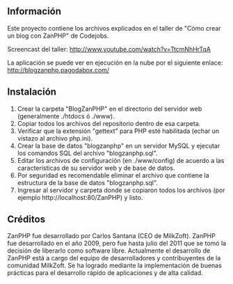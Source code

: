 Información
------------------------
Este proyecto contiene los archivos explicados en el taller de "Cómo crear un blog con ZanPHP" de Codejobs.

Screencast del taller: http://www.youtube.com/watch?v=TtcmNhHrTqA

La aplicación se puede ver en ejecución en la nube por el siguiente enlace: http://blogzanphp.pagodabox.com/

Instalación
------------------------
1. Crear la carpeta "BlogZanPHP" en el directorio del servidor web (generalmente ./htdocs ó ./www).
2. Copiar todos los archivos del repositorio dentro de esa carpeta.
3. Verificar que la extensión "gettext" para PHP esté habilitada (echar un vistazo al archivo php.ini).
4. Crear la base de datos "blogzanphp" en un servidor MySQL y ejecutar los comandos SQL del archivo "blogzanphp.sql".
5. Editar los archivos de configuración (en ./www/config) de acuerdo a las características de su servidor web y de base de datos.
6. Por seguridad es recomendable eliminar el archivo que contiene la estructura de la base de datos "blogzanphp.sql".
7. Ingresar al servidor y carpeta donde se copiaron todos los archivos (por ejemplo http://localhost:80/ZanPHP) y listo.

Créditos
-------------------------
ZanPHP fue desarrollado por Carlos Santana (CEO de MilkZoft). ZanPHP fue desarrollado en el año 2009, pero fue hasta julio del 2011 que se tomó la decisión de liberarlo como software libre.
Actualmente el desarrollo de ZanPHP está a cargo del equipo de desarrolladores y contribuyentes de la comunidad MilkZoft.
Se ha logrado mediante la implementación de buenas prácticas para el desarrollo rápido de aplicaciones y de alta calidad. 